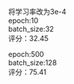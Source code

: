 将学习率改为3e-4<br>
epoch:10<br>
batch_size:32<br>
评分：32.45<br>

epoch:500<br>
batch_size:128<br>
评分：75.41<br>
